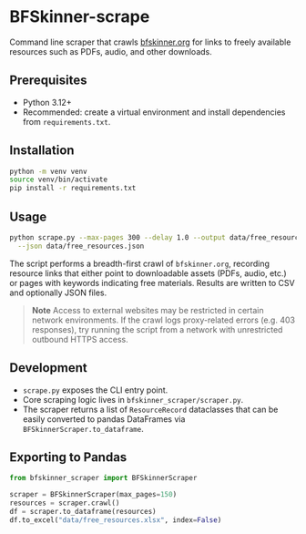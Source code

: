 # BFSkinner-scrape

Command line scraper that crawls [bfskinner.org](https://www.bfskinner.org/) for
links to freely available resources such as PDFs, audio, and other downloads.

## Prerequisites

- Python 3.12+
- Recommended: create a virtual environment and install dependencies from
  `requirements.txt`.

## Installation

```bash
python -m venv venv
source venv/bin/activate
pip install -r requirements.txt
```

## Usage

```bash
python scrape.py --max-pages 300 --delay 1.0 --output data/free_resources.csv \
  --json data/free_resources.json
```

The script performs a breadth-first crawl of `bfskinner.org`, recording resource
links that either point to downloadable assets (PDFs, audio, etc.) or pages with
keywords indicating free materials. Results are written to CSV and optionally
JSON files.

> **Note**
> Access to external websites may be restricted in certain network
> environments. If the crawl logs proxy-related errors (e.g. 403 responses), try
> running the script from a network with unrestricted outbound HTTPS access.

## Development

- `scrape.py` exposes the CLI entry point.
- Core scraping logic lives in `bfskinner_scraper/scraper.py`.
- The scraper returns a list of `ResourceRecord` dataclasses that can be easily
  converted to pandas DataFrames via `BFSkinnerScraper.to_dataframe`.

## Exporting to Pandas

```python
from bfskinner_scraper import BFSkinnerScraper

scraper = BFSkinnerScraper(max_pages=150)
resources = scraper.crawl()
df = scraper.to_dataframe(resources)
df.to_excel("data/free_resources.xlsx", index=False)
```
